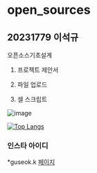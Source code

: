 # open_sources

## 20231779 이석규
오픈소스기초설계

1. 프로젝트 제안서

2. 파일 업로드

3. 셀 스크립트
   

![image](https://github.com/leeseokku/Leeseokku/assets/127724468/ed062536-0002-44cf-bf63-87585ad85e31)

[![Top Langs](https://github-readme-stats.vercel.app/api/top-langs/?username=leeseokku)](https://github.com/kid8422/github-readme-stats)


### 인스타 아이디
*guseok.k
[페이지](https://www.instagram.com)


